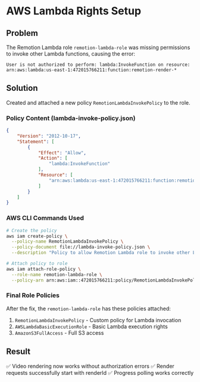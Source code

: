# AWS Lambda Rights Setup

## Problem
The Remotion Lambda role `remotion-lambda-role` was missing permissions to invoke other Lambda functions, causing the error:
```
User is not authorized to perform: lambda:InvokeFunction on resource: arn:aws:lambda:us-east-1:472015766211:function:remotion-render-*
```

## Solution
Created and attached a new policy `RemotionLambdaInvokePolicy` to the role.

### Policy Content (lambda-invoke-policy.json)
```json
{
    "Version": "2012-10-17",
    "Statement": [
        {
            "Effect": "Allow",
            "Action": [
                "lambda:InvokeFunction"
            ],
            "Resource": [
                "arn:aws:lambda:us-east-1:472015766211:function:remotion-render-*"
            ]
        }
    ]
}
```

### AWS CLI Commands Used
```bash
# Create the policy
aws iam create-policy \
  --policy-name RemotionLambdaInvokePolicy \
  --policy-document file://lambda-invoke-policy.json \
  --description "Policy to allow Remotion Lambda role to invoke other Lambda functions"

# Attach policy to role
aws iam attach-role-policy \
  --role-name remotion-lambda-role \
  --policy-arn arn:aws:iam::472015766211:policy/RemotionLambdaInvokePolicy
```

### Final Role Policies
After the fix, the `remotion-lambda-role` has these policies attached:
1. `RemotionLambdaInvokePolicy` - Custom policy for Lambda invocation
2. `AWSLambdaBasicExecutionRole` - Basic Lambda execution rights
3. `AmazonS3FullAccess` - Full S3 access

## Result
✅ Video rendering now works without authorization errors
✅ Render requests successfully start with renderId
✅ Progress polling works correctly

